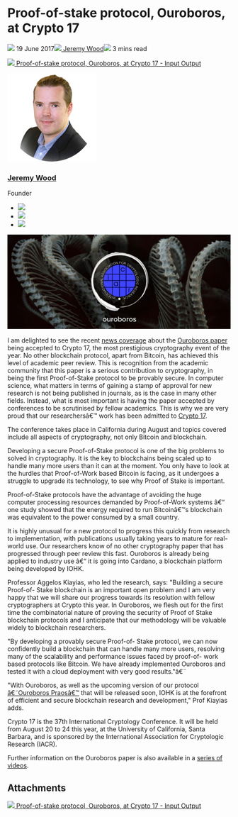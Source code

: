 # Proof-of-stake protocol, Ouroboros, at Crypto 17
![](img/2017-06-19-proof-of-stake-protocol-ouroboros-at-crypto-17.002.png) 19 June 2017![](img/2017-06-19-proof-of-stake-protocol-ouroboros-at-crypto-17.002.png)[ Jeremy Wood](/en/blog/authors/jeremy-wood/page-1/)![](img/2017-06-19-proof-of-stake-protocol-ouroboros-at-crypto-17.003.png) 3 mins read

![](img/2017-06-19-proof-of-stake-protocol-ouroboros-at-crypto-17.004.png)[ Proof-of-stake protocol, Ouroboros, at Crypto 17 - Input Output](https://ucarecdn.com/08d43ed2-8744-43be-a22c-394c13939677/-/inline/yes/ "Proof-of-stake protocol, Ouroboros, at Crypto 17 - Input Output")

![Jeremy Wood](img/2017-06-19-proof-of-stake-protocol-ouroboros-at-crypto-17.005.png)[](/en/blog/authors/jeremy-wood/page-1/)
### [**Jeremy Wood**](/en/blog/authors/jeremy-wood/page-1/)
Founder

- ![](img/2017-06-19-proof-of-stake-protocol-ouroboros-at-crypto-17.006.png)[](tmp///www.youtube.com/watch?v=E2G9xLYpR1c "YouTube")
- ![](img/2017-06-19-proof-of-stake-protocol-ouroboros-at-crypto-17.007.png)[](tmp///jp.linkedin.com/in/jeremykwood "LinkedIn")
- ![](img/2017-06-19-proof-of-stake-protocol-ouroboros-at-crypto-17.008.png)[](tmp///twitter.com/iohk_jeremy "Twitter")

![Proof-of-stake protocol, Ouroboros, at Crypto 17](img/2017-06-19-proof-of-stake-protocol-ouroboros-at-crypto-17.009.jpeg)

I am delighted to see the recent [news coverage](http://www.econotimes.com/IOHKs-proof-of-stake-blockchain-protocol-accepted-to-Crypto-2017-759913 "EconoTimes, IOHKâ€™s proof-of-stake blockchain protocol accepted at Crypto 2017") about the [Ouroboros paper](/en/research/papers/#9BKRHCSI "Ouroboros paper, iohk.io") being accepted to Crypto 17, the most prestigious cryptography event of the year. No other blockchain protocol, apart from Bitcoin, has achieved this level of academic peer review. This is recognition from the academic community that this paper is a serious contribution to cryptography, in being the first Proof-of-Stake protocol to be provably secure. In computer science, what matters in terms of gaining a stamp of approval for new research is not being published in journals, as is the case in many other fields. Instead, what is most important is having the paper accepted by conferences to be scrutinised by fellow academics. This is why we are very proud that our researchersâ€™ work has been admitted to [Crypto 17](https://www.iacr.org/conferences/crypto2017/ "IACR, Crypto 17").

The conference takes place in California during August and topics covered include all aspects of cryptography, not only Bitcoin and blockchain.

Developing a secure Proof-of-Stake protocol is one of the big problems to solved in cryptography. It is the key to blockchains being scaled up to handle many more users than it can at the moment. You only have to look at the hurdles that Proof-of-Work based Bitcoin is facing, as it undergoes a struggle to upgrade its technology, to see why Proof of Stake is important.

Proof-of-Stake protocols have the advantage of avoiding the huge computer processing resources demanded by Proof-of-Work systems â€“ one study showed that the energy required to run Bitcoinâ€™s blockchain was equivalent to the power consumed by a small country.

It is highly unusual for a new protocol to progress this quickly from research to implementation, with publications usually taking years to mature for real-world use. Our researchers know of no other cryptography paper that has progressed through peer review this fast. Ouroboros is already being applied to industry use â€“ it is going into Cardano, a blockchain platform being developed by IOHK.

Professor Aggelos Kiayias, who led the research, says: "Building a secure Proof-of- Stake blockchain is an important open problem and I am very happy that we will share our progress towards its resolution with fellow cryptographers at Crypto this year. In Ouroboros, we flesh out for the first time the combinatorial nature of proving the security of Proof of Stake blockchain protocols and I anticipate that our methodology will be valuable widely to blockchain researchers.

"By developing a provably secure Proof-of- Stake protocol, we can now confidently build a blockchain that can handle many more users, resolving many of the scalability and performance issues faced by proof-of- work based protocols like Bitcoin. We have already implemented Ouroboros and tested it with a cloud deployment with very good results."â€¨

"With Ouroboros, as well as the upcoming version of our protocol [â€˜Ouroboros Praosâ€™](/en/research/papers/#XJ6MHFXX "Ouroboros Praos") that will be released soon, IOHK is at the forefront of efficient and secure blockchain research and development," Prof Kiayias adds.

Crypto 17 is the 37th International Cryptology Conference. It will be held from August 20 to 24 this year, at the University of California, Santa Barbara, and is sponsored by the International Association for Cryptologic Research (IACR).

Further information on the Ouroboros paper is also available in a [series of videos](https://www.youtube.com/watch?v=Nlmv4fg4NQk&list=PLnPTB0CuBOBw9H7dynFu9U25vqFWRw1UX "Ouroboros, Youtube").
## **Attachments**
![](img/2017-06-19-proof-of-stake-protocol-ouroboros-at-crypto-17.004.png)[ Proof-of-stake protocol, Ouroboros, at Crypto 17 - Input Output](https://ucarecdn.com/08d43ed2-8744-43be-a22c-394c13939677/-/inline/yes/ "Proof-of-stake protocol, Ouroboros, at Crypto 17 - Input Output")
